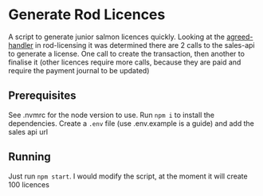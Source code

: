 # Generate Rod Licences

A script to generate junior salmon licences quickly. Looking at the [agreed-handler](https://github.com/DEFRA/rod-licensing/blob/v1.61.0/packages/gafl-webapp-service/src/handlers/agreed-handler.js) in rod-licensing it was determined there are 2 calls to the sales-api to generate a license. One call to create the transaction, then another to finalise it (other licences require more calls, because they are paid and require the payment journal to be updated)

## Prerequisites
See .nvmrc for the node version to use. Run `npm i` to install the dependencies. Create a `.env` file (use .env.example is a guide) and add the sales api url

## Running
Just run `npm start`. I would modify the script, at the moment it will create 100 licences
